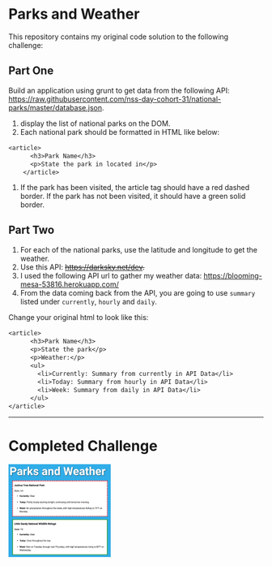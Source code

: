 # Parks and Weather

This repository contains my original code solution to the following challenge:

## Part One

Build an application using grunt to get data from the following API: https://raw.githubusercontent.com/nss-day-cohort-31/national-parks/master/database.json.

1. display the list of national parks on the DOM.
1. Each national park should be formatted in HTML like below:

```
<article>
      <h3>Park Name</h3>
      <p>State the park in located in</p>
    </article>
```

1. If the park has been visited, the article tag should have a red dashed border. If the park has not been visited, it should have a green solid border.

## Part Two

1. For each of the national parks, use the latitude and longitude to get the weather.
1. Use this API: ~~https://darksky.net/dev.~~
1. I used the following API url to gather my weather data:
https://blooming-mesa-53816.herokuapp.com/
1. From the data coming back from the API, you are going to use `summary` listed under `currently`, `hourly` and `daily`.

Change your original html to look like this:

```
<article>
      <h3>Park Name</h3>
      <p>State the park</p>
      <p>Weather:</p>
      <ul>
        <li>Currently: Summary from currently in API Data</li>
        <li>Today: Summary from hourly in API Data</li>
        <li>Week: Summary from daily in API Data</li>
      </ul>
</article>
```


---
# Completed Challenge
<img src="https://github.com/BryanNilsen/ParksAndWeather/blob/master/parks-weather-image.png" width="40%" alt="Parks and Weather">
